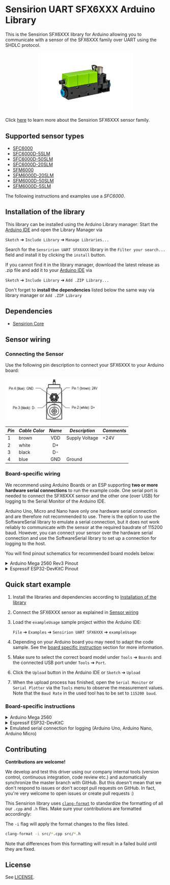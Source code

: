 # Sensirion UART SFX6XXX Arduino Library

This is the Sensirion SFX6XXX library for Arduino allowing you to 
communicate with a sensor of the SFX6XXX family over UART using the SHDLC protocol.

<center><img src="images/product-image-sfx6xxx.png" width="300px"></center>

Click [here](https://sensirion.com/sfc6000) to learn more about the Sensirion SFX6XXX sensor family.



## Supported sensor types

- [SFC6000](https://sensirion.com/products/catalog/SFC6000/)
- [SFC6000D-5SLM](https://sensirion.com/products/catalog/SFC6000D-5slm/)
- [SFC6000D-50SLM](https://sensirion.com/products/catalog/SFC6000D-50slm/)
- [SFC6000D-20SLM](https://sensirion.com/products/catalog/SFC6000D-20slm/)
- [SFM6000](https://sensirion.com/products/catalog/SFM6000)
- [SFM6000D-20SLM](https://sensirion.com/products/catalog/SFM6000D-20slm)
- [SFM6000D-50SLM](https://sensirion.com/products/catalog/SFM6000D-50slm)
- [SFM6000D-5SLM](https://sensirion.com/products/catalog/SFM6000D-5slm)

The following instructions and examples use a *SFC6000*.




## Installation of the library

This library can be installed using the Arduino Library manager:
Start the [Arduino IDE](http://www.arduino.cc/en/main/software) and open
the Library Manager via

`Sketch` ➔ `Include Library` ➔ `Manage Libraries...`

Search for the `Sensririon UART SFX6XXX` library in the `Filter your search...` 
field and install it by clicking the `install` button.

If you cannot find it in the library manager, download the latest release as .zip file 
and add it to your [Arduino IDE](http://www.arduino.cc/en/main/software) via

`Sketch` ➔ `Include Library` ➔ `Add .ZIP Library...`

Don't forget to **install the dependencies** listed below the same way via library 
manager or `Add .ZIP Library`


## Dependencies
* [Sensirion Core](https://github.com/Sensirion/arduino-core)


## Sensor wiring

### Connecting the Sensor

Use the following pin description to connect your SFX6XXX to your Arduino board:

<img src="images/product-pinout-sfx6xxx.png" width="300px">

| *Pin* | *Cable Color* | *Name* | *Description*  | *Comments* |
|-------|---------------|:------:|----------------|------------|
| 1 | brown | VDD | Supply Voltage | +24V
| 2 | white | D+ |  | 
| 3 | black | D- |  | 
| 4 | blue | GND | Ground | 



### Board-specific wiring

We recommend using Arduino Boards or an ESP supporting **two or more hardware serial connections** 
to run the example code. One serial port is needed to connect the SFX6XXX sensor and the other one 
(over USB) for logging to the Serial Monitor of the Arduino IDE.

Arduino Uno, Micro and Nano have only one hardware serial connection and are therefore not recommended to use. 
There is the option to use the SoftwareSerial library to emulate a serial connection, but it does not work 
reliably to communicate with the sensor at the required baudrate of 115200 baud. However, you can connect your sensor 
over the hardware serial connection and use the SoftwareSerial library to set up a connection for logging to the host.

You will find pinout schematics for recommended board models below:

<details><summary>Arduino Mega 2560 Rev3 Pinout</summary>
<p>

| *SFX6XXX* | *SFX6XXX Pin* | *Cable Color* | *Board Pin* |
| :---: | --- | --- | --- |
| VDD | 1 | brown | 5V |
| D+ | 2 | white |  |
| D- | 3 | black |  |
| GND | 4 | blue | GND |




> **Note:** Make sure to connect serial pins as cross-over (RX pin of sensor -> TX pin on Arduino; TX pin of sensor -> RX pin on Ardunio)

<img src="images/Arduino-uart-Mega-2560-Rev3-pinout-5V.png" width="600px">
</p>
</details>

<details><summary>Espressif ESP32-DevKitC Pinout</summary>
<p>

| *SFX6XXX* | *SFX6XXX Pin* | *Cable Color* | *Board Pin* |
| :---: | --- | --- | --- |
| VDD | 1 | brown | 5V |
| D+ | 2 | white |  |
| D- | 3 | black |  |
| GND | 4 | blue | GND |




> **Note:** Make sure to connect serial pins as cross-over (RX pin of sensor -> TX pin on ESP; TX pin of sensor -> RX pin on ESP)

<img src="images/esp32-serial2-devkitc-pinout-5V.png" width="600px">
</p>
</details>

## Quick start example

1. Install the libraries and dependencies according to [Installation of the library](#installation-of-the-library)

2. Connect the SFX6XXX sensor as explained in [Sensor wiring](#sensor-wiring)

3. Load the `exampleUsage` sample project within the Arduino IDE:

   `File` ➔ `Examples` ➔ `Sensirion UART SFX6XXX` ➔ `exampleUsage`

4. Depending on your Arduino board you may need to adapt the code sample. 
See the [board specific instruction](#board-specific-instructions) section for more information. 

5. Make sure to select the correct board model under `Tools` ➔ `Boards` and the 
   connected USB port under `Tools` ➔ `Port`.

6. Click the `Upload` button in the Arduino IDE or `Sketch` ➔ `Upload`

7. When the upload process has finished, open the `Serial Monitor` or `Serial
   Plotter` via the `Tools` menu to observe the measurement values. Note that
   the `Baud Rate` in the used tool has to be set to `115200 baud`.

### Board-specific instructions
<details><summary>Arduino Mega 2560</summary>
<p>

#### Serial Interface
The provided wiring instructed you to connect the SFX6XXX to **Serial Port 1**. 
Therefore, the following line needs to be used in the usage example code:

`#define SENSOR_SERIAL_INTERFACE Serial1`
</p>
</details>


<details><summary>Espressif ESP32-DevKitC</summary>
<p>

#### ESP32 Library
The ESP32 board is not supported by default with Arduino IDE. If it is your first time using an ESP32 board, 
you should follow this [guide](https://docs.espressif.com/projects/arduino-esp32/en/latest/installing.html) from 
Esspressif itself.

#### Serial Interface
The provided wiring instructed you to connect the sensor to **Serial Port 2**.

Since ESP boards require `HardwareSerial` implementation, you need to include the following lines in the usage example code:

```
#include <HardwareSerial.h>
HardwareSerial HwSerial(2);
#define SENSOR_SERIAL_INTERFACE HwSerial
```
</p>
</details>

<details><summary>Emulated serial connection for logging (Arduino Uno, Arduino Nano, Arduino Micro)</summary>
<p>
Use following instructions if your board has only one hardware serial port and you want to emulated a serial 
connection for logging to the host using the SoftwareSerial library.

* To connect your Arduino to your host for the logging connection, you can for example use the [USB to TTL Serial Cable from Adafruit](http://adafru.it/954).

  In the example we use Pin 8 and 9 on the Arduino Board for RX/TX.

    | Cable wire         | Wire color | Arduino Pin     |
    | -------------------|------------|-----------------|
    | TX line out of USB | green      | Pin8            |
    | RX line into USB   | white      | Pin9            |
    | ground             | black      | do not connect  |
    | RX line into USB   | red        | do not connect  |
  


    > Note: depending on your Arduino Board not all Pins can be used for RX, see [SoftwareSerial documentation](https://docs.arduino.cc/learn/built-in-libraries/software-serial#limitations-of-this-library) for more details.

* Adapt example usage code:

   * Add following header lines and set rxPin and txPin numbers to the pin numbers you connected your serial cable to.

      ```
      // Software serial setup
      #include <SoftwareSerial.h>
      #define rxPin 8
      #define txPin 9
      SoftwareSerial sw_serial =  SoftwareSerial(rxPin, txPin);
      ```
   * Set the define for the serial connection to use to communicate with the sensor to
  
     For Arduino Uno and Nano:

     `#define SENSOR_SERIAL_INTERFACE Serial`

     For Arduino Micro:

     `#define SENSOR_SERIAL_INTERFACE Serial1`

   * In the setup() add following lines of code:
      ```
      // Define pin modes for TX and RX
      pinMode(rxPin, INPUT);
      pinMode(txPin, OUTPUT);
      sw_serial.begin(9600);
      ```

      Remove the initialization lines for `Serial` used by default for logging.


   * Replace all occurences of `Serial.print` with `sw_serial.print`


* Load the example to your Arduino. Make sure to unplug supply voltage (5V pin) of the sensor while doing so, otherwise the Arduino IDE cannot communicate over the serial interface (as the USB Port and the TX/RX Pin use the same HW Serial interface).

* Instead of using the `Serial Monitor` or `Serial Plotter` of the Arduino IDE, open a serial monitor on your host system and set the `Baudrate` to `9600 baud`. On Linux you can for example use the `grabserial` tool:

   `grabserial -d /dev/ttyUSB0 -b 9600 --crtonewline`

* Press the Reset Button on your Arduino to restart the example execution once you have the sensor supply voltage plugged back in.

</p>
</details>



## Contributing

**Contributions are welcome!**

We develop and test this driver using our company internal tools (version
control, continuous integration, code review etc.) and automatically
synchronize the master branch with GitHub. But this doesn't mean that we don't
respond to issues or don't accept pull requests on GitHub. In fact, you're very
welcome to open issues or create pull requests :)

This Sensirion library uses
[`clang-format`](https://releases.llvm.org/download.html) to standardize the
formatting of all our `.cpp` and `.h` files. Make sure your contributions are
formatted accordingly:

The `-i` flag will apply the format changes to the files listed.

```bash
clang-format -i src/*.cpp src/*.h
```

Note that differences from this formatting will result in a failed build until
they are fixed.


## License

See [LICENSE](LICENSE).
